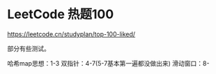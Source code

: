 # LeetCode 热题100
https://leetcode.cn/studyplan/top-100-liked/

部分有些测试。

哈希map思想：1-3
双指针：4-7(5-7基本第一遍都没做出来)
滑动窗口：8-